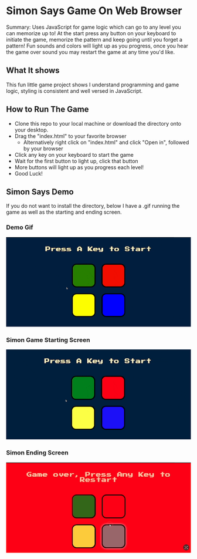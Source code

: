 # Simon Says Game On Web Browser
Summary: Uses JavaScript for game logic which can go to any level you can memorize up to!
At the start press any button on your keyboard to initiate the game, memorize
the pattern and keep going until you forget a pattern! Fun sounds and colors will light up as you progress, once
you hear the game over sound you may restart the game  at any time you'd like.

## What It shows
This fun little game project shows I understand programming and game logic,
styling is consistent and well versed in JavaScript.

## How to Run The Game
* Clone this repo to your local machine or download the directory onto your desktop.
* Drag the "index.html" to your favorite browser
  * Alternatively right click on "index.html" and click "Open in", followed by your browser
* Click any key on your keyboard to start the game
* Wait for the first button to light up, click that button
* More buttons will light up as you progress each level! 
* Good Luck!

## Simon Says Demo
If you do not want to install the directory, below I have a .gif running the game as well as
the starting and ending screen.

### Demo Gif
![gif running the game up until level 3](images/simonGameDemo.gif)

### Simon Game Starting Screen
![simon game starting screen](images/simongStartingScreen.png)

### Simon Ending Screen
![simon game starting screen](images/simonEndingScreen.png)